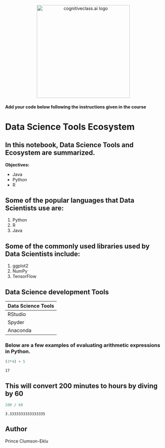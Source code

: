 <center>
    <img src="https://cf-courses-data.s3.us.cloud-object-storage.appdomain.cloud/IBMDeveloperSkillsNetwork-DS0105EN-SkillsNetwork/labs/Module2/images/SN_web_lightmode.png" width="300" alt="cognitiveclass.ai logo">
</center>


#### Add your code below following the instructions given in the course


# Data Science Tools Ecosystem

## In this notebook, Data Science Tools and Ecosystem are summarized.

**Objectives:**
- Java
- Python
- R

## Some of the popular languages that Data Scientists use are:

1. Python
2. R 
3. Java


## Some of the commonly used libraries used by Data Scientists include:
1. ggplot2
2. NumPy
3. TensorFlow

## Data Science development Tools
| Data Science Tools  |
| ------------------- |
| RStudio             |
| Spyder              |
| Anaconda            |

### Below are a few examples of evaluating arithmetic expressions in Python.


```python
(3*4) + 5
```




    17



## This will convert 200 minutes to hours by diving by 60



```python
200 / 60
```




    3.3333333333333335



## Author 
Prince Clumson-Eklu


```python

```
